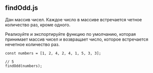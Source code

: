 ## findOdd.js

Дан массив чисел. Каждое число в массиве встречается четное количество раз, кроме одного.

Реализуйте и экспортируйте функцию по умолчанию, которая принимает массив чисел и возвращает число, которое встречается нечетное количество раз.

```
const numbers = [1, 2, 4, 2, 4, 1, 5, 3, 3];

// 5
findOdd(numbers);
```

